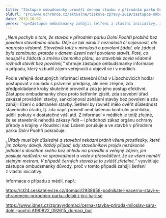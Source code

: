 ```yaml
---
title: "Zástupce ombudsmanky prověří černou stavbu v přírodním parku Dolní Poohří"
oldUrl: "src/www.ochrance.cz/aktualne/tiskove-zpravy-2019/zastupce-ombudsmanky-proveri-cernou-stavbu-v-prirodnim-parku-dolni-poohri"
date: 2019-10-02
perex: "<p>Zástupce ombudsmanky zahájil šetření z vlastní iniciativy, aby prověřil postup stavebního úřadu v případě nepovolené stavby, která se nachází v přírodním parku Dolní Poohří na území obce Budyně nad Ohří.</p>"
---
```


<!-- imported from the old website -->

<p><i>„Není pochyb o tom, že stavba v přírodním parku Dolní Poohří probíhá bez povolení stavebního úřadu. Děje se tak nikoli z neznalosti či nejasností, ale naprosto vědomě. Stavebník totiž v minulosti o povolení žádal, ale žádost byla zamítnuta, protože v daném území není povoleno stavět. Poté, co neuspěl s žádostí o změnu územního plánu, se stavebník zcela vědomě rozhodl stavět bez povolení,“</i> shrnuje zástupce ombudsmanky informace o případu, který vzbudil zájem veřejnosti a objevil se i v médiích.</p> <p>Podle veřejně dostupných informací stavební úřad v Libochovicích hodlal postupovat v souladu s právními předpisy, ale není zřejmé, zda předpokládané kroky skutečně provedl a zda je jeho postup efektivní. Zástupce ombudsmanky chce proto šetřením zjistit, zda stavební úřad zakázal provádění stavby, sankcionoval zahájení stavby bez povolení a zda zahájil řízení o odstranění stavby. Šetření by rovněž mělo ověřit důslednost stavebního úřadu, tj. zda např. provedl neohlášenou kontrolní prohlídku, udělil pokuty v dostatečné výši atd. Z informací v médiích je totiž zřejmé, že se stavebník nehodlá zákazy řídit &ndash; i předchozí zákaz orgánu ochrany přírody a krajiny v Roudnici nad Labem porušuje a ve stavbě v přírodním parku Dolní Poohří pokračuje.</p> <p><i>„Úřady musí být důsledné a stavební nekázni bránit všemi prostředky, které jim zákony dávají. Každý případ, kdy stavebníkovi projde nezákonné jednání a dosáhne svého bez ohledu na pravidla a veřejný zájem, jen posiluje nedůvěru ve spravedlnost a vede k přesvědčení, že se všem neměří stejným metrem. V případě černých staveb je to zvlášť zřetelné,“</i> vysvětluje zástupce ombudsmanky důvody, proč v tomto případě zahájil šetření z vlastní iniciativy.</p> <p>Informace o případu z médií, např.:</p> <p><a href="https://ct24.ceskatelevize.cz/domaci/2938658-podnikatel-nacerno-stavi-v-chranenem-prirodnim-parku-delaji-i-jini-haji-se" target="_blank">https://ct24.ceskatelevize.cz/domaci/2938658-podnikatel-nacerno-stavi-v-chranenem-prirodnim-parku-delaji-i-jini-haji-se</a></p> <a href="https://www.idnes.cz/zpravy/domaci/cerna-stavba-priroda-miloslav-sara-dolni-poohri.A190822_092615_domaci_bur" target="_blank">https://www.idnes.cz/zpravy/domaci/cerna-stavba-priroda-miloslav-sara-dolni-poohri.A190822_092615_domaci_bur</a>
